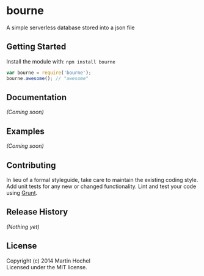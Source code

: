 # bourne

A simple serverless database stored into a json file

## Getting Started
Install the module with: `npm install bourne`

```javascript
var bourne = require('bourne');
bourne.awesome(); // "awesome"
```

## Documentation
_(Coming soon)_

## Examples
_(Coming soon)_

## Contributing
In lieu of a formal styleguide, take care to maintain the existing coding style. Add unit tests for any new or changed functionality. Lint and test your code using [Grunt](http://gruntjs.com/).

## Release History
_(Nothing yet)_

## License
Copyright (c) 2014 Martin Hochel  
Licensed under the MIT license.
